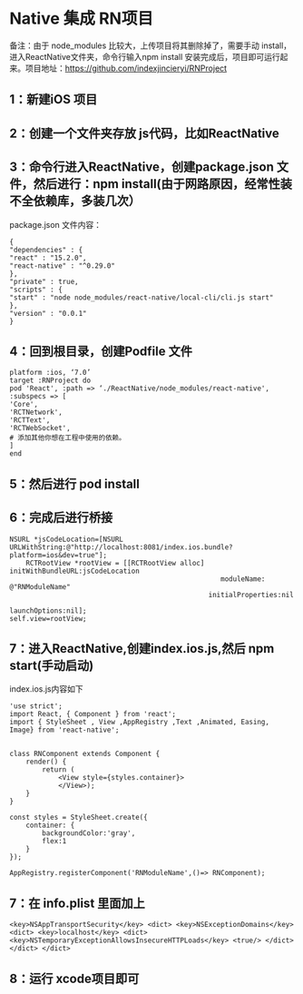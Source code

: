# Native 集成 RN项目
备注：由于 node_modules 比较大，上传项目将其删除掉了，需要手动 install，进入ReactNative文件夹，命令行输入npm install 安装完成后，项目即可运行起来。项目地址：https://github.com/indexjincieryi/RNProject
## 1：新建iOS 项目
## 2：创建一个文件夹存放 js代码，比如ReactNative
## 3：命令行进入ReactNative，创建package.json 文件，然后进行：npm install(由于网路原因，经常性装不全依赖库，多装几次）
package.json 文件内容：

```
{
"dependencies" : {
"react" : "15.2.0",
"react-native" : "^0.29.0"
},
"private" : true,
"scripts" : {
"start" : "node node_modules/react-native/local-cli/cli.js start"
},
"version" : "0.0.1"
}
```
## 4：回到根目录，创建Podfile 文件
```
platform :ios, ‘7.0’
target :RNProject do
pod 'React', :path => ‘./ReactNative/node_modules/react-native', :subspecs => [
'Core',
'RCTNetwork',
'RCTText',
'RCTWebSocket',
# 添加其他你想在工程中使用的依赖。
]
end
```
## 5：然后进行 pod install
## 6：完成后进行桥接
```
NSURL *jsCodeLocation=[NSURL URLWithString:@"http://localhost:8081/index.ios.bundle?platform=ios&dev=true"];
    RCTRootView *rootView = [[RCTRootView alloc] initWithBundleURL:jsCodeLocation
                                                    moduleName: @"RNModuleName"
                                                 initialProperties:nil
                                                     launchOptions:nil];
self.view=rootView;
```
## 7：进入ReactNative,创建index.ios.js,然后 npm start(手动启动)
index.ios.js内容如下

```
'use strict';
import React, { Component } from 'react';
import { StyleSheet , View ,AppRegistry ,Text ,Animated, Easing, Image} from 'react-native';


class RNComponent extends Component {
    render() {
        return (
            <View style={styles.container}>
            </View>);
    }
}

const styles = StyleSheet.create({
    container: {
        backgroundColor:'gray',
        flex:1
    }
});

AppRegistry.registerComponent('RNModuleName',()=> RNComponent);

```

## 7：在 info.plist 里面加上
```
<key>NSAppTransportSecurity</key> <dict> <key>NSExceptionDomains</key> <dict> <key>localhost</key> <dict> <key>NSTemporaryExceptionAllowsInsecureHTTPLoads</key> <true/> </dict> </dict> </dict>

```
## 8：运行 xcode项目即可


